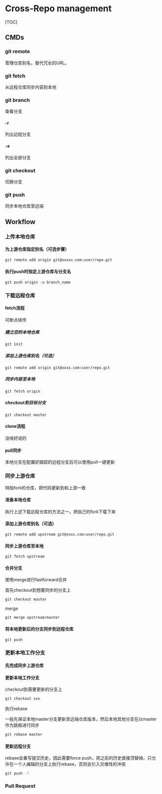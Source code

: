 # Cross-Repo management

[TOC]

## CMDs

### git remote

管理仓库别名，替代冗长的URL。

### git fetch

从远程仓库同步内容到本地

### git branch

查看分支

#### -r

列出远程分支

#### -a

列出全部分支

### git checkout

切换分支

### git push

同步本地仓库至远端

## Workflow

### 上传本地仓库

#### 为上游仓库指定别名（可选步骤）

```sh
git remote add origin git@xxxxx.com:user/repo.git
```

#### 执行push时指定上游仓库与分支名

```
git push origin -u branch_name
```

### 下载远程仓库

#### fetch流程

可断点续传

##### 建立空的本地仓库

```
git init
```

##### 添加上游仓库别名（可选）

```
git remote add origin git@xxxx.com:user/repo.git
```

##### 同步内容至本地

```
git fetch origin
```

##### checkout到目标分支

```
git checkout master
```

#### clone流程

没啥好说的

#### pull同步

本地分支在配置好跟踪的远程分支后可以使用pull一键更新

### 同步上游仓库

特指fork的仓库，把代码更新到和上游一致

#### 准备本地仓库

执行上述下载远程仓库的方法之一。把自己的fork下载下来

#### 添加上游仓库别名（可选）

```
git remote add upstream git@xxxx.com:user/repo.git
```

#### 同步上游仓库至本地

```
git fetch upstream
```

#### 合并分支

使用merge进行fastforward合并

首先checkout到想要同步的分支上

```
git checkout master
```

merge

```
git merge upstream/master
```

#### 将本地更新后的分支同步到远程仓库

```
git push
```

### 更新本地工作分支

#### 先完成同步上游仓库

#### 更新本地工作分支

checkout到需要更新的分支上

```sh
git checkout xxx
```

执行rebase

一般先保证本地master分支更新至远端仓库版本，然后本地其他分支在以master作为跳板进行同步

```sh
git rebase master
```

#### 更新远程分支

rebase会重写提交历史，因此需要force push，把之前的历史直接顶替掉。只允许在一个人编辑的分支上执行rebase，否则会引入灾难性的冲突

```sh
git push -f
```

### Pull Request

